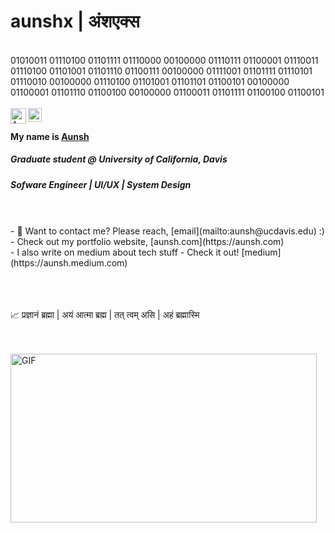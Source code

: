 # aunshx | अंशएक्स

<br />
01010011 01110100 01101111 01110000 00100000 01110111 01100001 01110011 01110100 01101001 01101110 01100111 00100000 01111001 01101111 01110101 01110010 00100000 01110100 01101001 01101101 01100101 00100000 01100001 01101110 01100100 00100000 01100011 01101111 01100100 01100101

<br />

<br />

<a href="https://aunsh.com">
  <img align="left" alt="Aunsh's Portfolio Website" width="25px" src="https://i.postimg.cc/qB6VG513/a-removebg-preview.png" />
</a>
<a href="https://www.instagram.com/aunshhhh/">
  <img align="left" alt="Aunsh's Instagram" width="22px" src="https://raw.githubusercontent.com/hussainweb/hussainweb/main/icons/instagram.png" />
</a>

<br />

#### My name is [Aunsh](https://aunsh.com) 

##### Graduate student @ University of California, Davis

##### Sofware Engineer | UI/UX | System Design

<br />

<br />
- 💼 Want to contact me? Please reach, [email](mailto:aunsh@ucdavis.edu) :)
  <br />
- Check out my portfolio website, [aunsh.com](https://aunsh.com)
  <br />
- I also write on medium about tech stuff - Check it out! [medium](https://aunsh.medium.com)
<br />


<br />
<br />
<br />

📈 प्रज्ञानं ब्रह्मा | अयं आत्मा ब्रह्म | तत् त्वम् असि | अहं ब्रह्मास्मि 
<br />
<br />

<br />

<img align="left" alt="GIF" src="https://media.giphy.com/media/YJ85eVpdZDy7e/giphy.gif" width="490" height="270" />
<br />

